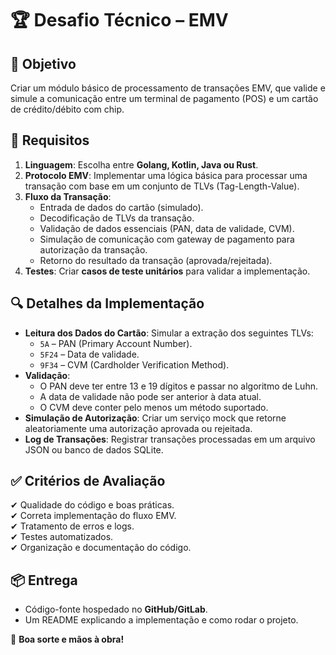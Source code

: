 # 🏆 Desafio Técnico – EMV

## 🎯 Objetivo  
Criar um módulo básico de processamento de transações EMV, que valide e simule a comunicação entre um terminal de pagamento (POS) e um cartão de crédito/débito com chip.  

## 📌 Requisitos  

1. **Linguagem**: Escolha entre **Golang, Kotlin, Java ou Rust**.  
2. **Protocolo EMV**: Implementar uma lógica básica para processar uma transação com base em um conjunto de TLVs (Tag-Length-Value).  
3. **Fluxo da Transação**:  
   - Entrada de dados do cartão (simulado).  
   - Decodificação de TLVs da transação.  
   - Validação de dados essenciais (PAN, data de validade, CVM).  
   - Simulação de comunicação com gateway de pagamento para autorização da transação.  
   - Retorno do resultado da transação (aprovada/rejeitada).  
4. **Testes**: Criar **casos de teste unitários** para validar a implementação.  

## 🔍 Detalhes da Implementação  

- **Leitura dos Dados do Cartão**: Simular a extração dos seguintes TLVs:  
  - `5A` – PAN (Primary Account Number).  
  - `5F24` – Data de validade.  
  - `9F34` – CVM (Cardholder Verification Method).  
- **Validação**:  
  - O PAN deve ter entre 13 e 19 dígitos e passar no algoritmo de Luhn.  
  - A data de validade não pode ser anterior à data atual.  
  - O CVM deve conter pelo menos um método suportado.  
- **Simulação de Autorização**: Criar um serviço mock que retorne aleatoriamente uma autorização aprovada ou rejeitada.  
- **Log de Transações**: Registrar transações processadas em um arquivo JSON ou banco de dados SQLite.  

## ✅ Critérios de Avaliação  
✔ Qualidade do código e boas práticas.  
✔ Correta implementação do fluxo EMV.  
✔ Tratamento de erros e logs.  
✔ Testes automatizados.  
✔ Organização e documentação do código.  

## 📦 Entrega  
- Código-fonte hospedado no **GitHub/GitLab**.  
- Um README explicando a implementação e como rodar o projeto.  

🚀 **Boa sorte e mãos à obra!**  